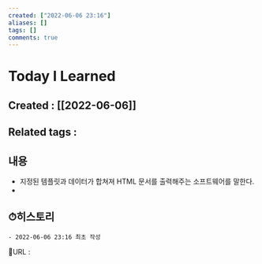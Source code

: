 ```yaml
---
created: ["2022-06-06 23:16"]
aliases: []
tags: []
comments: true
---
```


# Today I Learned
## Created : [[2022-06-06]]
## Related tags : 

## 내용
- 지정된 템플릿과 데이터가 합쳐져 HTML 문서를 출력해주는 소프트웨어를 말한다.
- 

## ⏱히스토리
	- 2022-06-06 23:16 최초 작성


📙URL :